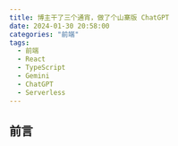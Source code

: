 ```yaml
---
title: 博主干了三个通宵，做了个山寨版 ChatGPT
date: 2024-01-30 20:58:00
categories: "前端"
tags:
  - 前端
  - React
  - TypeScript
  - Gemini
  - ChatGPT
  - Serverless
---
```


## 前言

